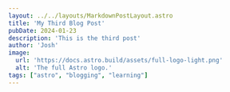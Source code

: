 ```yaml
---
layout: ../../layouts/MarkdownPostLayout.astro
title: 'My Third Blog Post'
pubDate: 2024-01-23
description: 'This is the third post'
author: 'Josh'
image: 
  url: 'https://docs.astro.build/assets/full-logo-light.png'
  alt: 'The full Astro logo.'
tags: ["astro", "blogging", "learning"]
---
```


